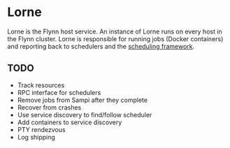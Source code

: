 # Lorne

Lorne is the Flynn host service. An instance of Lorne runs on every host in the
Flynn cluster. Lorne is responsible for running jobs (Docker containers) and
reporting back to schedulers and the [scheduling
framework](https://github.com/flynn/sampi).

## TODO

- Track resources
- RPC interface for schedulers
- Remove jobs from Sampi after they complete
- Recover from crashes
- Use service discovery to find/follow scheduler
- Add containers to service discovery
- PTY rendezvous
- Log shipping
